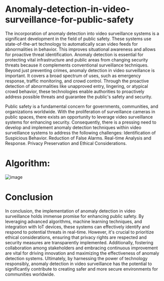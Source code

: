# Anomaly-detection-in-video-surveillance-for-public-safety

The incorporation of anomaly detection into video surveillance systems is a significant development in the field of public safety. These systems use state-of-the-art technology to automatically scan video feeds for abnormalities in behavior. This improves situational awareness and allows for proactive threat identification. Anomaly detection is essential for protecting vital infrastructure and public areas from changing security threats because it complements conventional surveillance techniques.
Beyond just preventing crimes, anomaly detection in video surveillance is important. It covers a broad spectrum of uses, such as emergency response, traffic monitoring, and crowd control. Through the proactive detection of abnormalities like unapproved entry, lingering, or atypical crowd behavior, these technologies enable authorities to proactively address possible threats and guarantee the public's safety and security.

Public safety is a fundamental concern for governments, communities, and organizations worldwide. With the proliferation of surveillance cameras in public spaces, there exists an opportunity to leverage video surveillance systems for enhancing security. Consequently, there is a pressing need to develop and implement anomaly detection techniques within video surveillance systems to address the following challenges:
Identification of Suspicious Behavior.
Reduction of False Alarms.
Real-time Analysis and Response.
Privacy Preservation and Ethical Considerations.
# Algorithm:

![image](https://github.com/PERAMPRAKASH/Anomaly-detection-in-video-surveillance-for-public-safety/assets/122421617/bee6ed24-5a9d-485c-8ae5-92471054e7d5)


# Conclusion
In conclusion, the implementation of anomaly detection in video surveillance holds immense promise for enhancing public safety. By leveraging advanced algorithms, machine learning techniques, and integration with IoT devices, these systems can effectively identify and respond to potential threats in real-time. However, it's crucial to prioritize ethical considerations, ensuring that privacy rights are respected and security measures are transparently implemented. Additionally, fostering collaboration among stakeholders and embracing continuous improvement are vital for driving innovation and maximizing the effectiveness of anomaly detection systems. Ultimately, by harnessing the power of technology responsibly, anomaly detection in video surveillance has the potential to significantly contribute to creating safer and more secure environments for communities worldwide.
